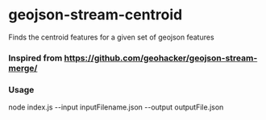 # geojson-stream-centroid
Finds the centroid features for a given set of geojson features

### Inspired from https://github.com/geohacker/geojson-stream-merge/

### Usage
node index.js --input inputFilename.json --output outputFile.json
